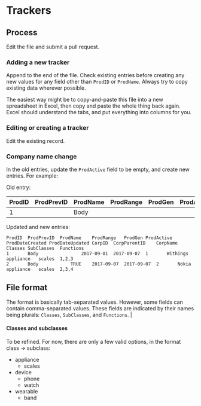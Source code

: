 # Trackers

## Process

Edit the file and submit a pull request.


### Adding a new tracker

Append to the end of the file. Check existing entries before creating any new values for any field other than `ProdID` or `ProdName`. Always try to copy existing data wherever possible.

The easiest way might be to copy-and-paste this file into a new spreadsheet in Excel, then copy and paste the whole thing back again. Excel should understand the tabs, and put everything into columns for you.

### Editing or creating a tracker

Edit the existing record.


### Company name change

In the old entries, update the `ProdActive` field to be empty, and create new entries. For example:

Old entry:

|ProdID|	ProdPrevID|	ProdName|	ProdRange|	ProdGen|	ProdActive|	ProdDateCreated|	ProdDateUpdated|	CorpID|	CorpParentID|	CorpName|	Classes|	SubClasses|	Functions|
|--|--|--|--|--|--|--|--|--|--|--|--|--|--|
|1	|  |Body| | | |2017-09-01|2017-09-07|1|		|Withings|appliance|scales|1,2,3|

Updated and new entries:

```
ProdID	ProdPrevID	ProdName	ProdRange	ProdGen	ProdActive	ProdDateCreated	ProdDateUpdated	CorpID	CorpParentID	CorpName	Classes	SubClasses	Functions
1		Body				2017-09-01	2017-09-07	1		Withings	appliance	scales	1,2,3
2		Body			TRUE	2017-09-07	2017-09-07	2		Nokia	appliance	scales	2,3,4
```


## File format

The format is basically tab-separated values. However, some fields can contain comma-separated values. These fields are indicated by their names being plurals: `Classes`, `SubClasses`, and `Functions`.           |

#### Classes and subclasses

To be refined. For now, there are only a few valid options, in the format class -> subclass:

  * appliance
      * scales
  * device
      * phone
      * watch
  * wearable
      * band

